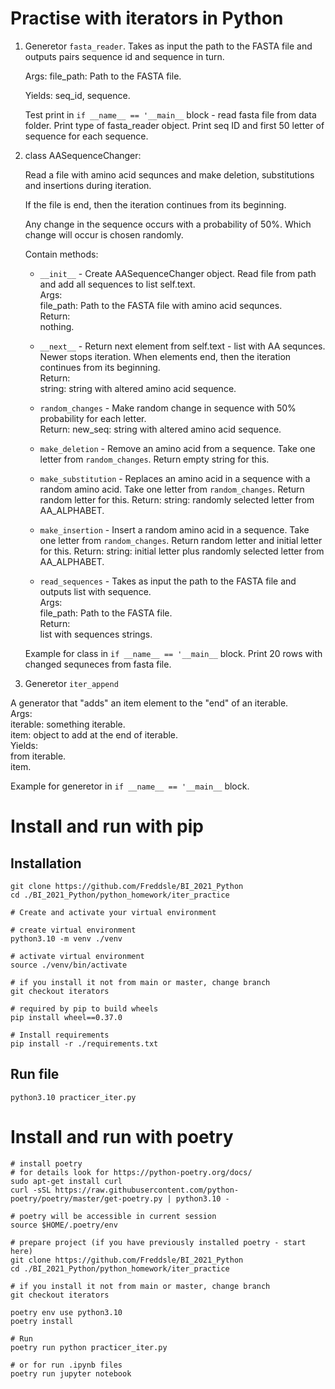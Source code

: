 # Practise with iterators in Python

1. Generetor `fasta_reader`.
    Takes as input the path to the FASTA file and outputs pairs sequence id and sequence in turn.

    Args:
        file_path: Path to the FASTA file.

    Yields:
        seq_id, sequence.
    
    Test print in `if __name__ == '__main__` block - read fasta file from data folder. Print type of fasta_reader object. Print seq ID and first 50 letter of sequence for each sequence.
   
2. class AASequenceChanger:

    Read a file with amino acid sequnces and make deletion, substitutions and insertions during iteration. 
    
    If the file is end, then the iteration continues from its beginning.

    Any change in the sequence occurs with a probability of 50%. Which change will occur is chosen randomly.

    Contain methods:
    
    - `__init__` - Create AASequenceChanger object. Read file from path and add all sequences to list self.text.\
        Args:\
            file_path: Path to the FASTA file with amino acid sequnces.\
        Return:\
            nothing.
    
    - `__next__` - Return next element from self.text - list with AA sequnces. Newer stops iteration. When elements end, then the iteration continues from its beginning.\
        Return:\
            string: string with altered amino acid sequence.

    - `random_changes` - Make random change in sequence with 50% probability for each letter.\
        Return:
            new_seq: string with altered amino acid sequence.

    - `make_deletion` - Remove an amino acid from a sequence. Take one letter from `random_changes`. Return empty string for this.

    - `make_substitution` - Replaces an amino acid in a sequence with a random amino acid. Take one letter from `random_changes`. Return random letter for this.
        Return:
            string: randomly selected letter from AA_ALPHABET.

    - `make_insertion` - Insert a random amino acid in a sequence. Take one letter from `random_changes`. Return random letter and initial letter for this.
        Return:
            string: initial letter plus randomly selected letter from AA_ALPHABET.
      
    - `read_sequences` - Takes as input the path to the FASTA file and outputs list with sequence.\
        Args:\
            file_path: Path to the FASTA file.\
        Return:\
            list with sequences strings.

    Example for class in `if __name__ == '__main__` block. Print 20 rows with changed sequneces from fasta file.


3. Generetor `iter_append`

A generator that "adds" an item element to the "end" of an iterable.\
    Args:\
        iterable: something iterable.\
        item: object to add at the end of iterable.\
    Yields:\
        from iterable.\
        item.

Example for generetor in `if __name__ == '__main__` block.


# Install and run with pip
## Installation

```console
git clone https://github.com/Freddsle/BI_2021_Python
cd ./BI_2021_Python/python_homework/iter_practice

# Create and activate your virtual environment

# create virtual environment
python3.10 -m venv ./venv

# activate virtual environment
source ./venv/bin/activate

# if you install it not from main or master, change branch
git checkout iterators

# required by pip to build wheels
pip install wheel==0.37.0 

# Install requirements
pip install -r ./requirements.txt
```

## Run file
```console
python3.10 practicer_iter.py
```

# Install and run with poetry
```console
# install poetry
# for details look for https://python-poetry.org/docs/
sudo apt-get install curl
curl -sSL https://raw.githubusercontent.com/python-poetry/poetry/master/get-poetry.py | python3.10 -

# poetry will be accessible in current session
source $HOME/.poetry/env

# prepare project (if you have previously installed poetry - start here)
git clone https://github.com/Freddsle/BI_2021_Python
cd ./BI_2021_Python/python_homework/iter_practice

# if you install it not from main or master, change branch
git checkout iterators

poetry env use python3.10
poetry install

# Run
poetry run python practicer_iter.py

# or for run .ipynb files
poetry run jupyter notebook
```